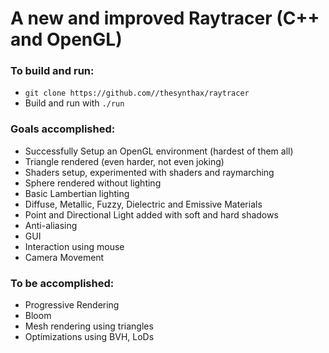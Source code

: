 # A new and improved Raytracer (C++ and OpenGL)

### To build and run:
- `git clone https://github.com//thesynthax/raytracer`
- Build and run with `./run`

### Goals accomplished:
- Successfully Setup an OpenGL environment (hardest of them all)
- Triangle rendered (even harder, not even joking)
- Shaders setup, experimented with shaders and raymarching
- Sphere rendered without lighting
- Basic Lambertian lighting
- Diffuse, Metallic, Fuzzy, Dielectric and Emissive Materials
- Point and Directional Light added with soft and hard shadows
- Anti-aliasing
- GUI
- Interaction using mouse
- Camera Movement

### To be accomplished:
- Progressive Rendering
- Bloom
- Mesh rendering using triangles
- Optimizations using BVH, LoDs

